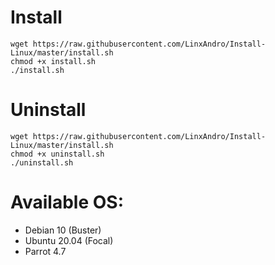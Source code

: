 # Install
```
wget https://raw.githubusercontent.com/LinxAndro/Install-Linux/master/install.sh
chmod +x install.sh
./install.sh
```
# Uninstall
```
wget https://raw.githubusercontent.com/LinxAndro/Install-Linux/master/install.sh
chmod +x uninstall.sh
./uninstall.sh
```
# Available OS:
- Debian 10 (Buster)
- Ubuntu 20.04 (Focal)
- Parrot 4.7
